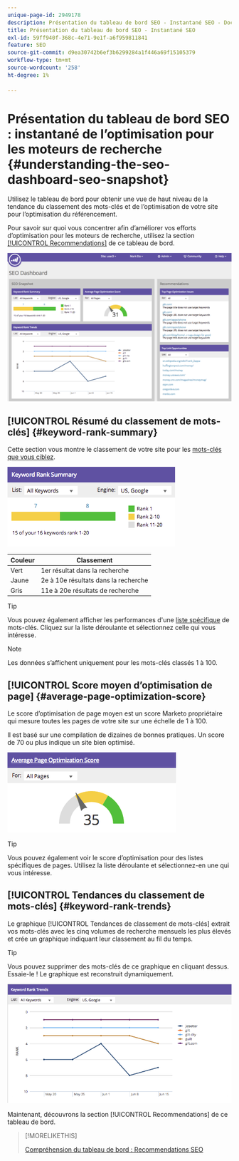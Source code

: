 ```yaml
---
unique-page-id: 2949178
description: Présentation du tableau de bord SEO - Instantané SEO - Documents Marketo - Documentation du produit
title: Présentation du tableau de bord SEO - Instantané SEO
exl-id: 59ff940f-368c-4e71-9e1f-a6f959811841
feature: SEO
source-git-commit: d9ea30742b6ef3b6299284a1f446a69f15105379
workflow-type: tm+mt
source-wordcount: '258'
ht-degree: 1%

---
```


# Présentation du tableau de bord SEO : instantané de l’optimisation pour les moteurs de recherche {#understanding-the-seo-dashboard-seo-snapshot}

Utilisez le tableau de bord pour obtenir une vue de haut niveau de la tendance du classement des mots-clés et de l’optimisation de votre site pour l’optimisation du référencement.

Pour savoir sur quoi vous concentrer afin d’améliorer vos efforts d’optimisation pour les moteurs de recherche, utilisez la section [[!UICONTROL Recommendations]](/help/marketo/product-docs/additional-apps/seo/understanding-seo/understanding-the-seo-dashboard-seo-recommendations.md) de ce tableau de bord.

![](assets/image2014-9-17-21-3a32-3a22.png)

## [!UICONTROL Résumé du classement de mots-clés] {#keyword-rank-summary}

Cette section vous montre le classement de votre site pour les [mots-clés que vous ciblez](/help/marketo/product-docs/additional-apps/seo/keywords/seo-add-keywords.md).

![](assets/image2014-9-17-21-3a34-3a5.png)

| Couleur | Classement |
|---|---|
| Vert | 1er résultat dans la recherche |
| Jaune | 2e à 10e résultats dans la recherche |
| Gris | 11e à 20e résultats de recherche |

>[!TIP]
>
>Vous pouvez également afficher les performances d&#39;une [liste spécifique](/help/marketo/product-docs/additional-apps/seo/keywords/seo-add-remove-keywords-from-a-list.md) de mots-clés. Cliquez sur la liste déroulante et sélectionnez celle qui vous intéresse.

>[!NOTE]
>
>Les données s’affichent uniquement pour les mots-clés classés 1 à 100.

## [!UICONTROL Score moyen d’optimisation de page] {#average-page-optimization-score}

Le score d’optimisation de page moyen est un score Marketo propriétaire qui mesure toutes les pages de votre site sur une échelle de 1 à 100.

Il est basé sur une compilation de dizaines de bonnes pratiques. Un score de 70 ou plus indique un site bien optimisé.

![](assets/image2014-9-17-21-3a35-3a55.png)

>[!TIP]
>
>Vous pouvez également voir le score d’optimisation pour des listes spécifiques de pages. Utilisez la liste déroulante et sélectionnez-en une qui vous intéresse.

## [!UICONTROL Tendances du classement de mots-clés] {#keyword-rank-trends}

Le graphique [!UICONTROL Tendances de classement de mots-clés] extrait vos mots-clés avec les cinq volumes de recherche mensuels les plus élevés et crée un graphique indiquant leur classement au fil du temps.

>[!TIP]
>
>Vous pouvez supprimer des mots-clés de ce graphique en cliquant dessus. Essaie-le ! Le graphique est reconstruit dynamiquement.

![](assets/image2014-9-17-21-3a37-3a1.png)

Maintenant, découvrons la section [!UICONTROL Recommendations] de ce tableau de bord.

>[!MORELIKETHIS]
>
>[Compréhension du tableau de bord : Recommendations SEO](/help/marketo/product-docs/additional-apps/seo/understanding-seo/understanding-the-seo-dashboard-seo-recommendations.md)
